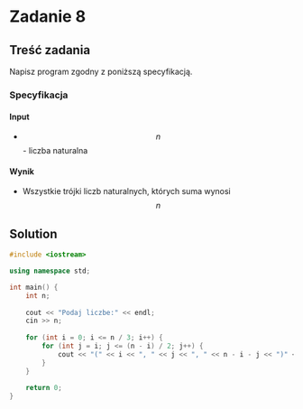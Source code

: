# Zadanie 8

## Treść zadania

Napisz program zgodny z poniższą specyfikacją.

### Specyfikacja

#### Input

* $$n$$ - liczba naturalna

#### Wynik

* Wszystkie trójki liczb naturalnych, których suma wynosi $$n$$

## Solution

```cpp
#include <iostream>

using namespace std;

int main() {
    int n;
    
    cout << "Podaj liczbe:" << endl;
    cin >> n;
    
    for (int i = 0; i <= n / 3; i++) {
        for (int j = i; j <= (n - i) / 2; j++) {
            cout << "(" << i << ", " << j << ", " << n - i - j << ")" << endl;
        }
    }
    
    return 0;
}
```
